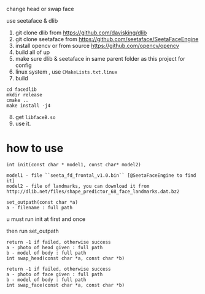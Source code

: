 change head or swap face

use seetaface & dlib

1. git clone dlib from https://github.com/davisking/dlib
2. git clone seetaface from https://github.com/seetaface/SeetaFaceEngine
3. install opencv or from source https://github.com/opencv/opencv
4. build all of up
5. make sure dlib & seetaface in same parent folder as this project for config
6. linux system , use ``CMakeLists.txt.linux``
7. build

```
cd facedlib
mkdir release
cmake ..
make install -j4
```

8. get ``libfaceB.so``
9. use it.


# how to use

```
int init(const char * model1, const char* model2)

model1 - file ``seeta_fd_frontal_v1.0.bin`` [@SeetaFaceEngine to find it]
model2 - file of landmarks, you can download it from http://dlib.net/files/shape_predictor_68_face_landmarks.dat.bz2

set_outpath(const char *a)
a - filename : full path
```

u must run init at first and once

then run set_outpath

```
return -1 if failed, otherwise success
a - photo of head given : full path
b - model of body : full path
int swap_head(const char *a, const char *b)

return -1 if failed, otherwise success
a - photo of face given : full path
b - model of body : full path
int swap_face(const char *a, const char *b)
```
